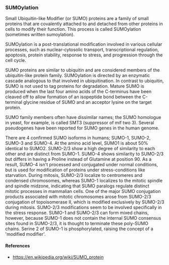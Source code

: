 ### SUMOylation

<p>Small Ubiquitin-like Modifier (or SUMO) proteins are a family of small proteins that are covalently attached to and detached from other proteins in cells to modify their function. This process is called SUMOylation (sometimes written sumoylation).</p>

<p>SUMOylation is a post-translational modification involved in various cellular processes, such as nuclear-cytosolic transport, transcriptional regulation, apoptosis, protein stability, response to stress, and progression through the cell cycle.</p>

<p>SUMO proteins are similar to ubiquitin and are considered members of the ubiquitin-like protein family. SUMOylation is directed by an enzymatic cascade analogous to that involved in ubiquitination. In contrast to ubiquitin, SUMO is not used to tag proteins for degradation. Mature SUMO is produced when the last four amino acids of the C-terminus have been cleaved off to allow formation of an isopeptide bond between the C-terminal glycine residue of SUMO and an acceptor lysine on the target protein.</p>

<p>SUMO family members often have dissimilar names; the SUMO homologue in yeast, for example, is called SMT3 (suppressor of mif two 3). Several pseudogenes have been reported for SUMO genes in the human genome.</p>

<p>There are 4 confirmed SUMO isoforms in humans; SUMO-1, SUMO-2, SUMO-3 and SUMO-4. At the amino acid level, SUMO1 is about 50% identical to SUMO2. SUMO-2/3 show a high degree of similarity to each other and are distinct from SUMO-1. SUMO-4 shows similarity to SUMO-2/3 but differs in having a Proline instead of Glutamine at position 90. As a result, SUMO-4 isn't processed and conjugated under normal conditions, but is used for modification of proteins under stress-conditions like starvation. During mitosis, SUMO-2/3 localize to centromeres and condensed chromosomes, whereas SUMO-1 localizes to the mitotic spindle and spindle midzone, indicating that SUMO paralogs regulate distinct mitotic processes in mammalian cells. One of the major SUMO conjugation products associated with mitotic chromosomes arose from SUMO-2/3 conjugation of topoisomerase II, which is modified exclusively by SUMO-2/3 during mitosis. SUMO-2/3 modifications seem to be involved specifically in the stress response. SUMO-1 and SUMO-2/3 can form mixed chains, however, because SUMO-1 does not contain the internal SUMO consensus sites found in SUMO-2/3, it is thought to terminate these poly-SUMO chains. Serine 2 of SUMO-1 is phosphorylated, raising the concept of a 'modified modifier'.</p>

#### References
* https://en.wikipedia.org/wiki/SUMO_protein